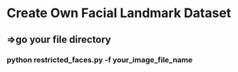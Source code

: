 # Create Own Facial Landmark Dataset


## =>go your file directory 

### python restricted_faces.py -f your_image_file_name
